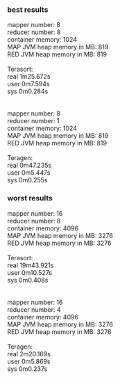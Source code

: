 ### best results

mapper number: 8<br />reducer number: 8<br />container memory: 1024<br />MAP JVM heap memory in MB: 819<br />RED JVM heap memory in MB: 819<br /><br />Terasort:<br />real    1m25.672s<br />user    0m7.594s<br />sys     0m0.284s<br /><br /><br />mapper number: 8<br />reducer number: 1<br />container memory: 1024<br />MAP JVM heap memory in MB: 819<br />RED JVM heap memory in MB: 819<br /><br />Teragen:<br />real    0m47.235s<br />user    0m5.447s<br />sys     0m0.255s<br />
 
### worst results

mapper number: 16
<br />reducer number: 8
<br />container memory: 4096
<br />MAP JVM heap memory in MB: 3276
<br />RED JVM heap memory in MB: 3276
<br />
<br />Terasort:
<br />real    19m43.921s
<br />user    0m10.527s
<br />sys     0m0.408s
<br />
<br />
<br />mapper number: 16
<br />reducer number: 4
<br />container memory: 4096
<br />MAP JVM heap memory in MB: 3276
<br />RED JVM heap memory in MB: 3276
<br />
<br />Teragen:
<br />real    2m20.169s
<br />user    0m5.869s
<br />sys     0m0.237s 